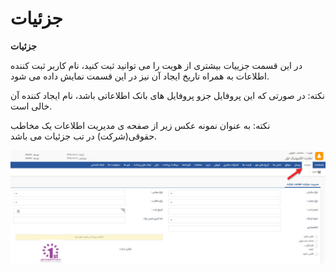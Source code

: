 # جزئیات    

**جزئیات**

در این قسمت جزییات بیشتری از هویت را می توانید ثبت کنید، نام کاربر ثبت کننده اطلاعات به همراه تاریخ ایجاد آن نیز در این قسمت نمایش داده می شود.

نکته: در صورتی که این پروفایل جزو پروفایل های بانک اطلاعاتی باشد، نام ایجاد کننده آن خالی است.

نکته: به عنوان نمونه عکس زیر از صفحه ی مدیریت اطلاعات یک مخاطب حقوقی(شرکت) در تب جزئیات می باشد. 

![](Details.jpg)